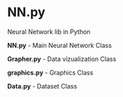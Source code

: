 # NN.py
Neural Network lib in Python

**NN.py**         - Main Neural Network Class

**Grapher.py**    - Data vizualization Class

**graphics.py**   - Graphics Class

**Data.py**       - Dataset Class
